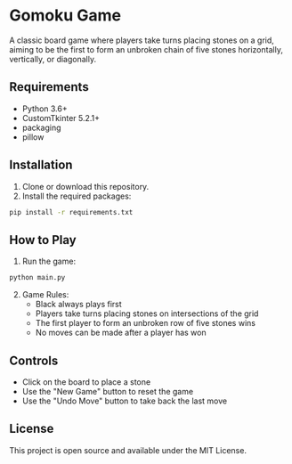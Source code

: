 # Gomoku Game

A classic board game where players take turns placing stones on a grid, aiming to be the first to form an unbroken chain of five stones horizontally, vertically, or diagonally.



## Requirements

- Python 3.6+
- CustomTkinter 5.2.1+
- packaging 
- pillow

## Installation

1. Clone or download this repository.
2. Install the required packages:

```bash
pip install -r requirements.txt
```

## How to Play

1. Run the game:

```bash
python main.py
```

2. Game Rules:
   - Black always plays first
   - Players take turns placing stones on intersections of the grid
   - The first player to form an unbroken row of five stones wins
   - No moves can be made after a player has won

## Controls

- Click on the board to place a stone
- Use the "New Game" button to reset the game
- Use the "Undo Move" button to take back the last move


## License

This project is open source and available under the MIT License. 